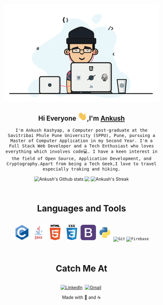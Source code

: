 <p align='center'>
  <img  src="https://github.com/Anku-Kashyap/Anku-kashyap/blob/master/gifs/Developer.gif" alt="Developer gif">
</p>
<h2 align="center">Hi Everyone <img width="30px" src="https://github.com/Anku-Kashyap/Anku-kashyap/blob/master/gifs/Hi.gif">,I'm <a href="https">Ankush</a></h2>
<p align="center">
  <samp>
I'm Ankush Kashyap, a Computer post-graduate at the Savitribai Phule Pune University (SPPU), Pune, pursuing a Master of Computer Application in my Second Year. I'm a Full Stack Web Developer and a Tech Enthusiast who loves everything which involves code💻. I have a keen interest in the field of Open Source, Application Development, and Cryptography.Apart from being a Tech Geek,I love to travel especially traking and hiking.
  </samp>
</p>
<p align="center">
<img align="center" src="https://github-readme-stats.vercel.app/api?username=Anku-kashyap&show_icons=true&border=true&icon_color=79ff97&text_color=efefef&bg_color=24292e&title_color=fff" alt="Ankush's Github stats">
<img align="center" src="https://github-readme-stats.vercel.app/api/top-langs/?username=Anku-kashyap&hide_title=false&layout=compact&bg_color=24292e&text_color=fff&title_color=fff">
<img align="center" src="https://github-readme-streak-stats.herokuapp.com/?user=Anku-kashyap&theme=tokyonight" alt="Ankush's Streak">
</p><br>
<h1 align="center">Languages and Tools</h1>
<p align="center">
<br>
 <code><img height="50" src="https://github.com/devicons/devicon/blob/master/icons/c/c-original.svg" alt="C"></code>
<code><img height="50" src="https://github.com/JeesaPrakash/JeesaPrakash/blob/main/java-logo-1.png" alt="Java"></code>
<code><img height="50" src="https://raw.githubusercontent.com/github/explore/80688e429a7d4ef2fca1e82350fe8e3517d3494d/topics/html/html.png" alt="HTML"></code>
<code><img height="50" src="https://raw.githubusercontent.com/github/explore/80688e429a7d4ef2fca1e82350fe8e3517d3494d/topics/css/css.png" alt="CSS"></code>
<code><img height="50" src="https://raw.githubusercontent.com/github/explore/80688e429a7d4ef2fca1e82350fe8e3517d3494d/topics/bootstrap/bootstrap.png" alt="Bootstrap"></code>
<code><img height="50" src="https://raw.githubusercontent.com/github/explore/80688e429a7d4ef2fca1e82350fe8e3517d3494d/topics/python/python.png" alt="Python"></code>
<code><img height="50" src="https://www.vectorlogo.zone/logos/git-scm/git-scm-icon.svg" alt="Git"></code>
<code><img height="50" src="https://www.vectorlogo.zone/logos/firebase/firebase-icon.svg" alt="Firebase"></code>





</p><br>
<h1 align="center">Catch Me At</h1>
<p align="center">
<br>
<a href="https://www.linkedin.com/in/jeesa-prakash-71b126179/"><img src="https://img.shields.io/badge/linkedin-%230077B5.svg?&style=for-the-badge&logo=linkedin&logoColor=white" alt="LinkedIn" /></a>&nbsp;
<a href="mailto:jeesa.cool97@gmail.com?subject=Hi%20Ankush"><img src="https://img.shields.io/badge/gmail-%23D14836.svg?&style=for-the-badge&logo=gmail&logoColor=white" alt="Gmail"/></a>&nbsp;
</p>

<p align="center">
Made with 💖 and ☕</p>

